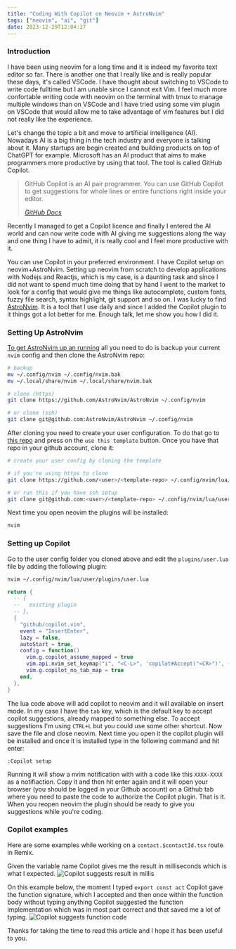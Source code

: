 ```yaml
---
title: "Coding With Copilot on Neovim + AstroNvim"
tags: ["neovim", "ai", "git"]
date: 2023-12-29T12:04:27
---
```


### Introduction

I have been using neovim for a long time and it is indeed my favorite text editor so far.
There is another one that I really like and is really popular these days, it's called VSCode.
I have thought about switching to VSCode to write code fulltime but I am unable since I cannot
exit Vim. I feel much more confortable writing code with neovim on the terminal with tmux to
manage multiple windows than on VSCode and I have tried using some vim plugin on VSCode that
would allow me to take advantage of vim features but I did not really like the experience.

Let's change the topic a bit and move to artificial intelligence (AI).
Nowadays AI is a big thing in the tech industry and everyone is talking about it.
Many startups are begin created and building products on top of ChatGPT for example.
Microsoft has an AI product that aims to make programmers more productive by using that tool.
The tool is called GitHub Copilot.

> GitHub Copilot is an AI pair programmer. You can use GitHub Copilot to get suggestions
> for whole lines or entire functions right inside your editor.
>
> <cite>[GitHub Docs][1]</cite>

Recently I managed to get a Copilot licence and finally I entered the AI world and can
now write code with AI giving me suggestions along the way and one thing I have to admit,
it is really cool and I feel more productive with it.

You can use Copilot in your preferred environment. I have Copilot setup on neovim+AstroNvim.
Setting up neovim from scratch to develop applications with Nodejs and Reactjs, which is my case,
is a daunting task and since I did not want to spend much time doing that by hand I went to the market
to look for a config that would give me things like autocomplete, custom fonts, fuzzy file search,
syntax highlight, git support and so on. I was lucky to find [AstroNvim](https://docs.astronvim.com/).
It is a tool that I use daily and since I added the Copilot plugin to it things got a lot
better for me. Enough talk, let me show you how I did it.

### Setting Up AstroNvim

[To get AstroNvim up an running](https://docs.astronvim.com/) all you need to do is backup your current `nvim` config and then clone
the AstroNvim repo:

```sh
# backup
mv ~/.config/nvim ~/.config/nvim.bak
mv ~/.local/share/nvim ~/.local/share/nvim.bak

# clone (https)
git clone https://github.com/AstroNvim/AstroNvim ~/.config/nvim

# or clone (ssh)
git clone git@github.com:AstroNvim/AstroNvim ~/.config/nvim
```

After cloning you need to create your user configuration. To do that go to [this repo](https://github.com/AstroNvim/user_example)
and press on the `use this template` button. Once you have that repo in your github account, clone it:

```sh
# create your user config by cloning the template

# if you're using https to clone
git clone https://github.com/<user>/<template-repo> ~/.config/nvim/lua/user

# or run this if you have ssh setup
git clone git@github.com:<user>/<template-repo> ~/.config/nvim/lua/user
```

Next time you open neovim the plugins will be installed:

```sh
nvim
```

### Setting up Copilot

Go to the user config folder you cloned above and edit the `plugins/user.lua` file by adding the
following plugin:

```sh
nvim ~/.config/nvim/lua/user/plugins/user.lua
```

```lua
return {
  -- {
  --   existing plugin
  -- },
  {
    "github/copilot.vim",
    event = "InsertEnter",
    lazy = false,
    autoStart = true,
    config = function()
      vim.g.copilot_assume_mapped = true
      vim.api.nvim_set_keymap("i", "<C-L>", 'copilot#Accept("<CR>")', { silent = true, expr = true })
      vim.g.copilot_no_tab_map = true
    end,
  },
}
```

The lua code above will add copilot to neovim and it will available on insert mode. In my case
I have the `tab` key, which is the default key to accept copilot suggestions, already mapped to something else.
To accept suggestions I'm using `CTRL+L` but you could use some other shortcut. Now save the file and close neovim.
Next time you open it the copilot plugin will be installed and once it is installed type in the following command
and hit enter:

```
:Copilot setup
```

Running it will show a nvim notification with with a code like this `XXXX-XXXX` as a notifiaction. Copy it and then hit enter again and
it will open your browser (you should be logged in your Github account) on a Github tab where you need to paste the code
to authorize the Copilot plugin. That is it. When you reopen neovim the plugin should be ready to give you suggestions while
you're coding.

### Copilot examples

Here are some examples while working on a `contact.$contactId.tsx` route in Remix.

Given the variable name Copilot gives me the result in milliseconds which is what I
expected.
![Copilot suggests result in millis](/blog/img/copilot-suggest-result-in-millis.png)

On this example below, the moment I typed `export const act` Copilot gave the function signature, which I accepted
and then once within the function body without typing anything Copilot suggested the function
implementation which was in most part correct and that saved me a lot of typing.
![Copilot suggests function code](/blog/img/copilot-suggest-action-function-code.png)

Thanks for taking the time to read this article and I hope it has been useful to you.

[1]: https://docs.github.com/en/copilot/quickstart#introduction
